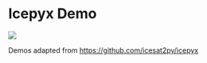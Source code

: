 # Icepyx Demo

![](https://raw.githubusercontent.com/icesat2py/icepyx/d0bc315aca35f0e2b64a0d88baacf33f3395e615/doc/source/_static/icepyx_v2_oval_orig_nobackgr.png)

Demos adapted from https://github.com/icesat2py/icepyx
